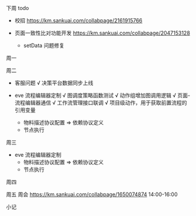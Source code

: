 下周 todo
  - 校招 https://km.sankuai.com/collabpage/2161915766

  - 页面一致性比对功能开发 https://km.sankuai.com/collabpage/2047153128
    - setData 问题修复

周一
 
周二
  - 客服问题
    √ 决策平台数据同步上线

  - eve 流程编辑器定制
    √ 图调度策略函数测试
    √ 动作组增加图调用逻辑
    √ 页面-流程编辑器通信
    √ 工作流管理接口联调
    √ 项目级动作，用于获取前置流程的引用变量
    - 物料描述协议配置 => 依赖协议定义
    - 节点执行

周三
  - eve 流程编辑器定制
    - 物料描述协议配置 => 依赖协议定义
    - 节点执行

周四
  
  
周五
  周会 https://km.sankuai.com/collabpage/1650074874 14:00-16:00
  
小记





